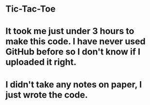 # Tic-Tac-Toe
# It took me just under 3 hours to make this code. I have never used GitHub before so I don't know if I uploaded it right.
# I didn't take any notes on paper, I just wrote the code.
